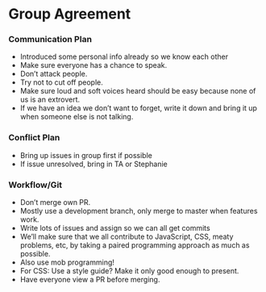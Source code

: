 # Group Agreement

### Communication Plan
-	Introduced some personal info already so we know each other
-	Make sure everyone has a chance to speak.
-	Don’t attack people.
-	Try not to cut off people.
-	Make sure loud and soft voices heard should be easy because none of us is an extrovert.
-	If we have an idea we don’t want to forget, write it down and bring it up when someone else is not talking.

### Conflict Plan
-	Bring up issues in group first if possible
-	If issue unresolved, bring in TA or Stephanie

### Workflow/Git
-	Don’t merge own PR.
-	Mostly use a development branch, only merge to master when features work.
-	Write lots of issues and assign so we can all get commits
-	We’ll make sure that we all contribute to JavaScript, CSS, meaty problems, etc, by taking a paired programming approach as much as possible.
-	Also use mob programming!
-	For CSS: Use a style guide? Make it only good enough to present.
-	Have everyone view a PR before merging.
